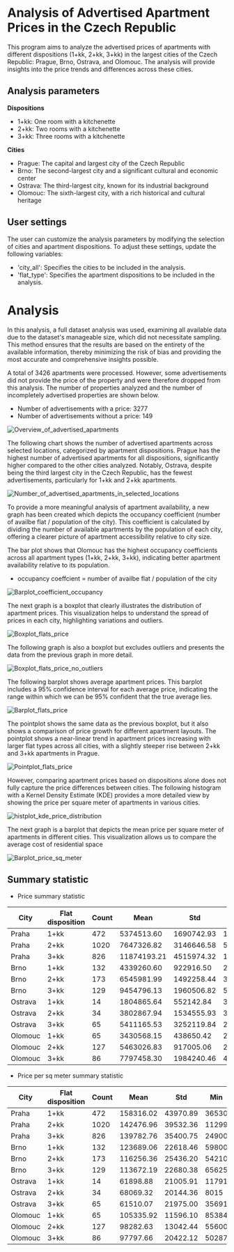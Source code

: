# Analysis of Advertised Apartment Prices in the Czech Republic

This program aims to analyze the advertised prices of apartments with different dispositions (1+kk, 2+kk, 3+kk) in the largest cities of the Czech Republic: Prague, Brno, Ostrava, and Olomouc. The analysis will provide insights into the price trends and differences across these cities.

## Analysis parameters

**Dispositions**
* 1+kk: One room with a kitchenette
* 2+kk: Two rooms with a kitchenette
* 3+kk: Three rooms with a kitchenette

**Cities**
* Prague: The capital and largest city of the Czech Republic
* Brno: The second-largest city and a significant cultural and economic center
* Ostrava: The third-largest city, known for its industrial background
* Olomouc: The sixth-largest city, with a rich historical and cultural heritage

## User settings
The user can customize the analysis parameters by modifying the selection of cities and apartment dispositions. To adjust these settings, update the following variables:

* 'city_all': Specifies the cities to be included in the analysis.
* 'flat_type': Specifies the apartment dispositions to be included in the analysis.

# Analysis 
In this analysis, a full dataset analysis was used, examining all available data due to the dataset's manageable size, which did not necessitate sampling. This method ensures that the results are based on the entirety of the available information, thereby minimizing the risk of bias and providing the most accurate and comprehensive insights possible.

A total of 3426 apartments were processed. However, some advertisements did not provide the price of the property and were therefore dropped from this analysis. The number of properties analyzed and the number of incompletely advertised properties are shown below.
* Number of advertisements with a price: 3277
* Number of advertisements without a price: 149

![Overview_of_advertised_apartments](https://github.com/user-attachments/assets/65dfadbe-601e-4ada-8979-ff72b1a87f02)

The following chart shows the number of advertised apartments  across selected locations, categorized by apartment dispositions. Prague has the highest number of advertised apartments for all dispositions, significantly higher compared to the other cities analyzed. Notably, Ostrava, despite being the third largest city in the Czech Republic, has the fewest advertisements, particularly for 1+kk and 2+kk apartments.

![Number_of_advertised_apartments_in_selected_locations](https://github.com/user-attachments/assets/06b6b4d0-95a7-4eb8-836f-f971c1fd4452)

To provide a more meaningful analysis of apartment availability, a new graph has been created which depicts the occupancy coefficient (number of availbe flat / population of the city). This coefficient is calculated by dividing the number of available apartments by the population of each city, offering a clearer picture of apartment accessibility relative to city size.

The bar plot shows that Olomouc has the highest occupancy coefficients across all apartment types (1+kk, 2+kk, 3+kk), indicating better apartment availability relative to its population.

* occupancy coeffcient = number of availbe flat / population of the city

![Barplot_coefficient_occupancy](https://github.com/user-attachments/assets/cee38a43-1e9a-48f8-bda7-deb64ca0114c)

The next graph is a boxplot that clearly illustrates the distribution of apartment prices. This visualization helps to understand the spread of prices in each city, highlighting variations and outliers.

![Boxplot_flats_price](https://github.com/user-attachments/assets/0d36020c-08bf-4618-8c5e-93b3d4332374)

The following graph is also a boxplot but excludes outliers and presents the data from the previous graph in more detail.

![Boxplot_flats_price_no_outliers](https://github.com/user-attachments/assets/318a53ce-2fc6-4ac2-bbee-b01c3b8ef582)

The following barplot shows average apartment prices. This barplot includes a 95% confidence interval for each average price, indicating the range within which we can be 95% confident that the true average lies. 

![Barplot_flats_price](https://github.com/user-attachments/assets/1a73c70e-0fec-4cbc-a377-375c0ed9fcf6)

The pointplot shows the same data as the previous boxplot, but it also shows a comparison of price growth for different apartment layouts. The pointplot shows a near-linear trend in apartment prices increasing with larger flat types across all cities, with a slightly steeper rise between 2+kk and 3+kk apartments in Prague.

![Pointplot_flats_price](https://github.com/user-attachments/assets/9f67c33e-a8d7-49f6-bb90-3d9abd271f1a)

However, comparing apartment prices based on dispositions alone does not fully capture the price differences between cities. The following histogram with a Kernel Density Estimate (KDE) provides a more detailed view by showing the price per square meter of apartments in various cities.

![histplot_kde_price_distribution](https://github.com/user-attachments/assets/cba6d641-0113-4b88-a261-9d5309dafc25)

The next graph is a barplot that depicts the mean price per square meter of apartments in different cities. This visualization allows us to compare the average cost of residential space

![Barplot_price_sq_meter](https://github.com/user-attachments/assets/f33d3f2c-0c06-4434-90af-8e477b079f0f)

## Summary statistic
* Price summary statistic

| City    | Flat disposition | Count          | Mean          | Std        | Min       | 25%        | 50%        | 75%        | Max       |
| -----   | -----            | -----          | -----         | -----      | -----     | -----      | -----      | -----      | -----     |
| Praha   | 1+kk             | 472            | 5374513.60    | 1690742.93 |1435000    | 4309420    | 5390000    |6300000     |17390000   |
| Praha   | 2+kk             | 1020           | 7647326.82    | 3146646.58 |550000     | 6199750    | 7348700    |8590000     |52900000   |
| Praha   | 3+kk             | 826            | 11874193.21   | 4515974.32 |1987000    | 9292500    | 11000000   |13474225    |57500000   |
| Brno    | 1+kk             | 132            | 4339260.60    | 922916.50  |2290000    | 3699750    | 4219000    |4931635     |6990000    |
| Brno    | 2+kk             | 173            | 6545981.99    | 1492258.44 |3675000    | 5500000    | 6390000    |7362500     |11900000   |
| Brno    | 3+kk             | 129            | 9454796.13    | 1960506.82 |5500000    | 7990000    | 9300000    |10929000    |15100000   |
| Ostrava | 1+kk             | 14             | 1804865.64    | 552142.84  |389120     | 1670000    | 1999000    |1999000     |2846700    |
| Ostrava | 2+kk             | 34             | 3802867.94    | 1534555.93 |360680     | 2800000    | 3761702    |4824670     |8300000    |
| Ostrava | 3+kk             | 65             | 5411165.53    | 3252119.84 |2390000    | 3250000    | 4250000    |6990000     |18100000   |
| Olomouc | 1+kk             | 65             | 3430568.15    | 438650.42  |2020000    | 3150000    | 3400000    |3650000     |4490000    |
| Olomouc | 2+kk             | 127            | 5463026.83    | 917005.06  |2780000    | 4925000    | 5390000    |5810375     |9776500    |
| Olomouc | 3+kk             | 86             | 7797458.30    | 1984240.46 |4080000    | 6705000    |7467000     |8315000     |18990000   |

* Price per sq meter summary statistic
  
| City    | Flat disposition | Count          | Mean          | Std        | Min       | 25%        | 50%        | 75%        | Max       |
| -----   | -----            | -----          | -----         | -----      | -----     | -----      | -----      | -----      | -----     |
| Praha   | 1+kk             | 472            | 158316.02     | 43970.89   | 36530     | 136189     | 160500     | 178131     | 399437    |
| Praha   | 2+kk             | 1020           | 142476.96     | 39532.36   | 11299     | 121084     | 141510     | 163037     | 424390    |
| Praha   | 3+kk             | 826            | 139782.76     | 35400.75   | 24900     | 117896     | 139791     | 160075     | 471311    |
| Brno    | 1+kk             | 132            | 123689.06     | 22618.46   | 59800     | 113131     | 120312     | 135208     | 211402    |
| Brno    | 2+kk             | 173            | 116256.36     | 25436.20   | 54210     | 101666     | 118809     | 132682     | 196491    |
| Brno    | 3+kk             | 129            | 113672.19     | 22680.38   | 65625     | 96352      | 112777     | 122717     | 175581    |
| Ostrava | 1+kk             | 14             | 61898.88      | 21005.91   | 11791     | 50295      | 69465      | 74550      | 91829     |
| Ostrava | 2+kk             | 34             | 68069.32      | 20144.36   | 8015      | 60581      | 69922      | 81783      | 94150     |
| Ostrava | 3+kk             | 65             | 61510.07      | 21975.00   | 35691     | 46428      | 56578      | 72237      | 137121    |
| Olomouc | 1+kk             | 65             | 105335.92     | 11596.10   | 85384     | 96861      | 103000     | 108285     | 137931    |
| Olomouc | 2+kk             | 127            | 98282.63      | 13042.44   | 55600     | 91642      | 97483      | 103975     | 131276    |
| Olomouc | 3+kk             | 86             | 97797.66      | 20422.12   | 50287     | 85200      | 96953      | 107066     |171081     |
